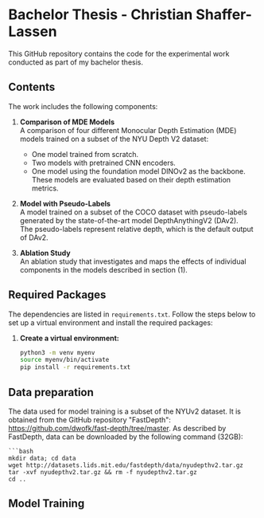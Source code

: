 # Bachelor Thesis - Christian Shaffer-Lassen

This GitHub repository contains the code for the experimental work conducted as part of my bachelor thesis.

## Contents

The work includes the following components:

1. **Comparison of MDE Models**  
   A comparison of four different Monocular Depth Estimation (MDE) models trained on a subset of the NYU Depth V2 dataset:
   - One model trained from scratch.
   - Two models with pretrained CNN encoders.
   - One model using the foundation model DINOv2 as the backbone.  
   These models are evaluated based on their depth estimation metrics.

2. **Model with Pseudo-Labels**  
   A model trained on a subset of the COCO dataset with pseudo-labels generated by the state-of-the-art model DepthAnythingV2 (DAv2).  
   The pseudo-labels represent relative depth, which is the default output of DAv2.

3. **Ablation Study**  
   An ablation study that investigates and maps the effects of individual components in the models described in section (1).

## Required Packages

The dependencies are listed in `requirements.txt`. Follow the steps below to set up a virtual environment and install the required packages:

1. **Create a virtual environment:**
	```bash
	python3 -m venv myenv
	source myenv/bin/activate
	pip install -r requirements.txt

## Data preparation

The data used for model training is a subset of the NYUv2 dataset. It is obtained from the GitHub repository "FastDepth": https://github.com/dwofk/fast-depth/tree/master. 
As described by FastDepth, data can be downloaded by the following command (32GB):

	```bash
	mkdir data; cd data
	wget http://datasets.lids.mit.edu/fastdepth/data/nyudepthv2.tar.gz
	tar -xvf nyudepthv2.tar.gz && rm -f nyudepthv2.tar.gz
	cd ..

## Model Training

   
